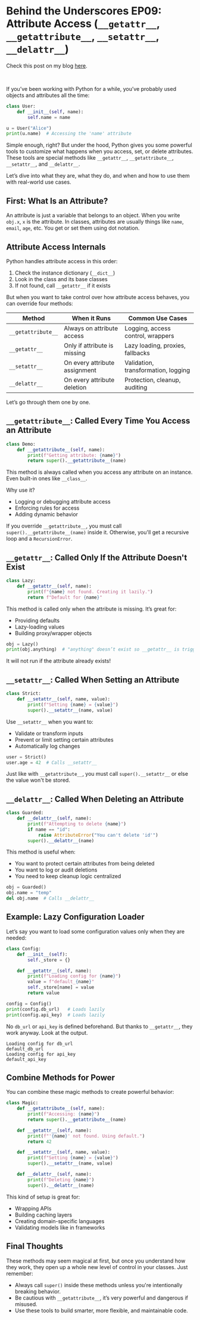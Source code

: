 # Behind the Underscores EP09: Attribute Access (`__getattr__`, `__getattribute__`, `__setattr__`, `__delattr__`)

Check this post on my blog [here](https://hevalhazalkurt.com/blog/behind-the-underscores-ep09-attribute-access-__getattr__-__getattribute__-__setattr__-__delattr__/).

<br>

If you’ve been working with Python for a while, you’ve probably used objects and attributes all the time:

```python
class User:
    def __init__(self, name):
        self.name = name

u = User("Alice")
print(u.name)  # Accessing the 'name' attribute
```

Simple enough, right? But under the hood, Python gives you some powerful tools to customize what happens when you access, set, or delete attributes. These tools are special methods like `__getattr__`, `__getattribute__`, `__setattr__`, and `__delattr__`.

Let’s dive into what they are, what they do, and when and how to use them with real-world use cases.

## First: What Is an Attribute?

An attribute is just a variable that belongs to an object. When you write `obj.x`, `x` is the attribute. In classes, attributes are usually things like `name`, `email`, `age`, etc. You get or set them using dot notation.

## Attribute Access Internals

Python handles attribute access in this order:

1. Check the instance dictionary (`__dict__`)
2. Look in the class and its base classes
3. If not found, call `__getattr__` if it exists

But when you want to take control over how attribute access behaves, you can override four methods:

| **Method** | **When it Runs** | **Common Use Cases** |
| --- | --- | --- |
| `__getattribute__` | Always on attribute access | Logging, access control, wrappers |
| `__getattr__` | Only if attribute is missing | Lazy loading, proxies, fallbacks |
| `__setattr__` | On every attribute assignment | Validation, transformation, logging |
| `__delattr__` | On every attribute deletion | Protection, cleanup, auditing |

Let’s go through them one by one.

## `__getattribute__`: Called Every Time You Access an Attribute

```python
class Demo:
    def __getattribute__(self, name):
        print(f"Getting attribute: {name}")
        return super().__getattribute__(name)
```

This method is always called when you access any attribute on an instance. Even built-in ones like `__class__`.

Why use it?

- Logging or debugging attribute access
- Enforcing rules for access
- Adding dynamic behavior

If you override `__getattribute__`, you must call `super().__getattribute__(name)` inside it. Otherwise, you'll get a recursive loop and a `RecursionError`.

## `__getattr__`: Called Only If the Attribute Doesn't Exist

```python
class Lazy:
    def __getattr__(self, name):
        print(f"{name} not found. Creating it lazily.")
        return f"Default for {name}"
```

This method is called only when the attribute is missing. It’s great for:

- Providing defaults
- Lazy-loading values
- Building proxy/wrapper objects

```python
obj = Lazy()
print(obj.anything)  # "anything" doesn’t exist so __getattr__ is triggered
```

It will not run if the attribute already exists!

## `__setattr__`: Called When Setting an Attribute

```python
class Strict:
    def __setattr__(self, name, value):
        print(f"Setting {name} = {value}")
        super().__setattr__(name, value)

```

Use `__setattr__` when you want to:

- Validate or transform inputs
- Prevent or limit setting certain attributes
- Automatically log changes

```python
user = Strict()
user.age = 42  # Calls __setattr__
```

Just like with `__getattribute__`, you must call `super().__setattr__` or else the value won't be stored.

## `__delattr__`: Called When Deleting an Attribute

```python
class Guarded:
    def __delattr__(self, name):
        print(f"Attempting to delete {name}")
        if name == "id":
            raise AttributeError("You can't delete 'id'")
        super().__delattr__(name)
```

This method is useful when:

- You want to protect certain attributes from being deleted
- You want to log or audit deletions
- You need to keep cleanup logic centralized

```python
obj = Guarded()
obj.name = "temp"
del obj.name  # Calls __delattr__
```

## Example: Lazy Configuration Loader

Let’s say you want to load some configuration values only when they are needed:

```python
class Config:
    def __init__(self):
        self._store = {}

    def __getattr__(self, name):
        print(f"Loading config for {name}")
        value = f"default_{name}"
        self._store[name] = value
        return value

config = Config()
print(config.db_url)   # Loads lazily
print(config.api_key)  # Loads lazily
```

No `db_url` or `api_key` is defined beforehand. But thanks to `__getattr__`, they work anyway. Look at the output.

```
Loading config for db_url
default_db_url
Loading config for api_key
default_api_key
```

## Combine Methods for Power

You can combine these magic methods to create powerful behavior:

```python
class Magic:
    def __getattribute__(self, name):
        print(f"Accessing: {name}")
        return super().__getattribute__(name)

    def __getattr__(self, name):
        print(f"'{name}' not found. Using default.")
        return 42

    def __setattr__(self, name, value):
        print(f"Setting {name} = {value}")
        super().__setattr__(name, value)

    def __delattr__(self, name):
        print(f"Deleting {name}")
        super().__delattr__(name)
```

This kind of setup is great for:

- Wrapping APIs
- Building caching layers
- Creating domain-specific languages
- Validating models like in frameworks

## Final Thoughts

These methods may seem magical at first, but once you understand how they work, they open up a whole new level of control in your classes. Just remember:

- Always call `super()` inside these methods unless you're intentionally breaking behavior.
- Be cautious with `__getattribute__`, it’s very powerful and dangerous if misused.
- Use these tools to build smarter, more flexible, and maintainable code.